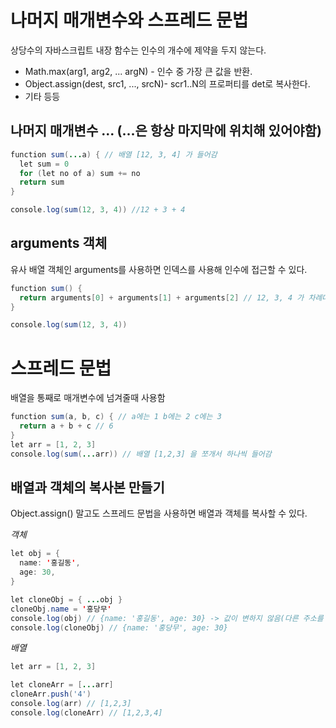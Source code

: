# 나머지 매개변수와 스프레드 문법
상당수의 자바스크립트 내장 함수는 인수의 개수에 제약을 두지 않는다.
* Math.max(arg1, arg2, ... argN) - 인수 중 가장 큰 값을 반환.
* Object.assign(dest, src1, ..., srcN)- scr1..N의 프로퍼티를 det로 복사한다.
* 기타 등등

## 나머지 매개변수 ... (...은 항상 마지막에 위치해 있어야함)
```java
function sum(...a) { // 배열 [12, 3, 4] 가 들어감
  let sum = 0
  for (let no of a) sum += no
  return sum
}

console.log(sum(12, 3, 4)) //12 + 3 + 4
```

## arguments 객체
유사 배열 객체인 arguments를 사용하면 인덱스를 사용해 인수에 접근할 수 있다.
```java
function sum() {
  return arguments[0] + arguments[1] + arguments[2] // 12, 3, 4 가 차례대로 들어감
}

console.log(sum(12, 3, 4))
```

# 스프레드 문법
배열을 통째로 매개변수에 넘겨줄때 사용함
```java
function sum(a, b, c) { // a에는 1 b에는 2 c에는 3
  return a + b + c // 6
}
let arr = [1, 2, 3]
console.log(sum(...arr)) // 배열 [1,2,3] 을 쪼개서 하나씩 들어감

```

## 배열과 객체의 복사본 만들기
Object.assign() 말고도 스프레드 문법을 사용하면 배열과 객체를 복사할 수 있다.

*객체*
```java
let obj = {
  name: '홍길동',
  age: 30,
}

let cloneObj = { ...obj }
cloneObj.name = '홍당무'
console.log(obj) // {name: '홍길동', age: 30} -> 값이 변하지 않음(다른 주소를 참조)
console.log(cloneObj) // {name: '홍당무', age: 30} 
```

*배열*
```java
let arr = [1, 2, 3]

let cloneArr = [...arr]
cloneArr.push('4')
console.log(arr) // [1,2,3]
console.log(cloneArr) // [1,2,3,4]
```
